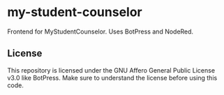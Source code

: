 # my-student-counselor
Frontend for MyStudentCounselor. Uses BotPress and NodeRed.

## License

This repository is licensed under the GNU Affero General Public License v3.0 like BotPress. Make sure to understand the license before using this code.